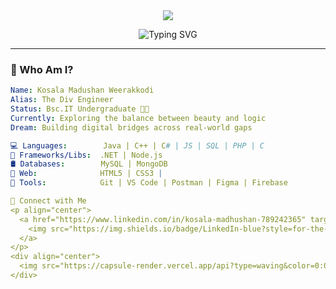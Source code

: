 <div align="center">

<img src="https://capsule-render.vercel.app/api?type=waving&color=0:6e00ff,100:00ffcc&height=200&section=header&text=Kosala%20Madushan&fontSize=40&fontColor=ffffff" />

</div>

<p align="center">
  <img src="https://readme-typing-svg.demolab.com?font=Fira+Code&weight=500&size=22&pause=1000&color=00FFC2&center=true&vCenter=true&width=435&lines=Code%2C+create%2C+repeat.;I+build+things+that+matter.;C%23+%7C+MySQL+%7C+React+%7C+Flutter" alt="Typing SVG" />
</p>

---

### 🌌 Who Am I?

```yaml
Name: Kosala Madushan Weerakkodi
Alias: The Div Engineer
Status: Bsc.IT Undergraduate 🧑‍🎓
Currently: Exploring the balance between beauty and logic
Dream: Building digital bridges across real-world gaps

💻 Languages:        Java | C++ | C# | JS | SQL | PHP | C
🧰 Frameworks/Libs:  .NET | Node.js
🛢️ Databases:        MySQL | MongoDB
🎨 Web:              HTML5 | CSS3 |
🧪 Tools:            Git | VS Code | Postman | Figma | Firebase

🔗 Connect with Me
<p align="center">
  <a href="https://www.linkedin.com/in/kosala-madhushan-789242365" target="_blank">
    <img src="https://img.shields.io/badge/LinkedIn-blue?style=for-the-badge&logo=linkedin" />
  </a>
</p>
<div align="center">
  <img src="https://capsule-render.vercel.app/api?type=waving&color=0:00ffcc,100:6e00ff&height=150&section=footer" />
</div>

